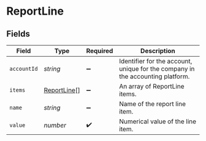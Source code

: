 # ReportLine


## Fields

| Field                                                                          | Type                                                                           | Required                                                                       | Description                                                                    |
| ------------------------------------------------------------------------------ | ------------------------------------------------------------------------------ | ------------------------------------------------------------------------------ | ------------------------------------------------------------------------------ |
| `accountId`                                                                    | *string*                                                                       | :heavy_minus_sign:                                                             | Identifier for the account, unique for the company in the accounting platform. |
| `items`                                                                        | [ReportLine](../../models/shared/reportline.md)[]                              | :heavy_minus_sign:                                                             | An array of ReportLine items.                                                  |
| `name`                                                                         | *string*                                                                       | :heavy_minus_sign:                                                             | Name of the report line item.                                                  |
| `value`                                                                        | *number*                                                                       | :heavy_check_mark:                                                             | Numerical value of the line item.                                              |